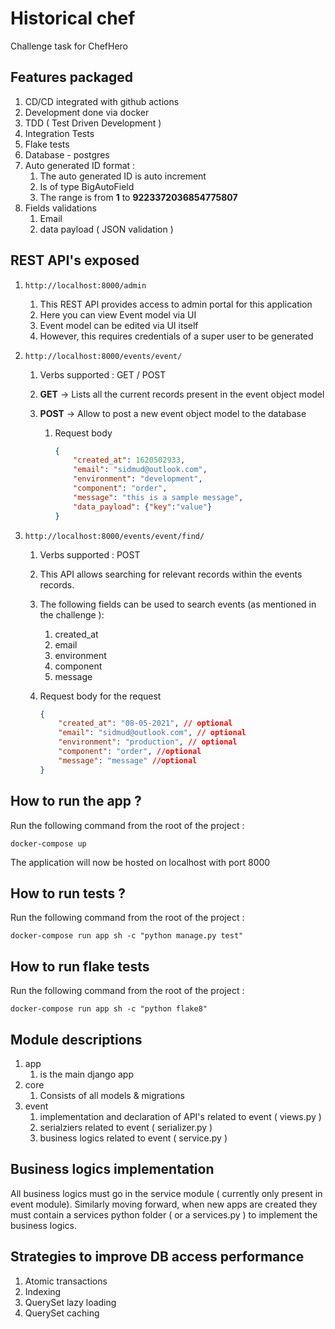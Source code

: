 # Historical chef
Challenge task for ChefHero

## Features packaged
1. CD/CD integrated with github actions
2. Development done via docker
3. TDD ( Test Driven Development )
4. Integration Tests
5. Flake tests
6. Database - postgres
8. Auto generated ID format :
   1. The auto generated ID is auto increment
   2. Is of type BigAutoField
   3. The range is from **1** to **9223372036854775807**
9. Fields validations
   1. Email
   2. data payload ( JSON validation )



## REST API's exposed

1. ```http://localhost:8000/admin```

   1. This REST API provides access to admin portal for this application
   2. Here you can view Event model via UI
   3. Event model can be edited via UI itself
   4. However, this requires credentials of a super user to be generated

2. ```http://localhost:8000/events/event/```

   1. Verbs supported : GET / POST

   2. **GET** -> Lists all the current records present in the event object model

   3. **POST** -> Allow to post a new event object model to the database

      1. Request body

         ```json
         {
             "created_at": 1620502933,
             "email": "sidmud@outlook.com",
             "environment": "development",
             "component": "order",
             "message": "this is a sample message",
             "data_payload": {"key":"value"}
         }
         ```

         

3. ```http://localhost:8000/events/event/find/```

   1. Verbs supported : POST

   2. This API allows searching for relevant records within the events records.

   3. The following fields can be used to search events (as mentioned in the challenge ): 

      1. created_at
      2. email
      3. environment
      4. component
      5. message

   4. Request body for the request

      ```json
      {
          "created_at": "08-05-2021", // optional
          "email": "sidmud@outlook.com", // optional
          "environment": "production", // optional
          "component": "order", //optional
          "message": "message" //optional
      }
      ```



## How to run the app ?
Run the following command from the root of the project : 

```docker-compose up```

The application will now be hosted on localhost with port 8000

## How to run tests ?

Run the following command from the root of the project :

```docker-compose run app sh -c "python manage.py test"```

## How to run flake tests

Run the following command from the root of the project :

```docker-compose run app sh -c "python flake8"```



## Module descriptions

1. app
   1. is the main django app
2. core
   1. Consists of all models & migrations
3. event
   1. implementation and declaration of API's related to event ( views.py )
   2. serialziers related to event ( serializer.py )
   3. business logics related to event ( service.py )



## Business logics implementation

All business logics must go in the service module ( currently only present in event module). Similarly moving forward, when new apps are created they must contain a services python folder ( or a services.py ) to implement the business logics.



## Strategies to improve DB access performance

1. Atomic transactions
2. Indexing
3. QuerySet lazy loading
4. QuerySet caching